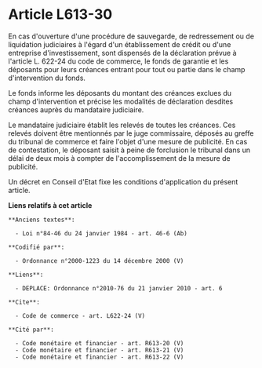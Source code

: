 # Article L613-30

En cas d'ouverture d'une procédure de sauvegarde, de redressement ou de liquidation judiciaires à l'égard d'un établissement
de crédit ou d'une entreprise d'investissement, sont dispensés de la déclaration prévue à l'article L. 622-24 du code de
commerce, le fonds de garantie et les déposants pour leurs créances entrant pour tout ou partie dans le champ d'intervention
du fonds. 

Le fonds informe les déposants du montant des créances exclues du champ d'intervention et précise les modalités de
déclaration desdites créances auprès du mandataire judiciaire. 

Le mandataire judiciaire établit les relevés de toutes les créances. Ces relevés doivent être mentionnés par le juge
commissaire, déposés au greffe du tribunal de commerce et faire l'objet d'une mesure de publicité. En cas de contestation, le
déposant saisit à peine de forclusion le tribunal dans un délai de deux mois à compter de l'accomplissement de la mesure de
publicité. 

Un décret en Conseil d'Etat fixe les conditions d'application du présent article.

**Liens relatifs à cet article**

	**Anciens textes**:

	  - Loi n°84-46 du 24 janvier 1984 - art. 46-6 (Ab)

	**Codifié par**:

	  - Ordonnance n°2000-1223 du 14 décembre 2000 (V)

	**Liens**:

	  - DEPLACE: Ordonnance n°2010-76 du 21 janvier 2010 - art. 6

	**Cite**:

	  - Code de commerce - art. L622-24 (V)

	**Cité par**:

	  - Code monétaire et financier - art. R613-20 (V)
	  - Code monétaire et financier - art. R613-21 (V)
	  - Code monétaire et financier - art. R613-22 (V)
